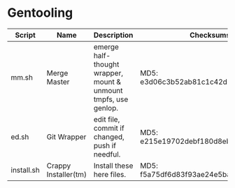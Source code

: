 # Gentooling
Script | Name | Description | Checksums
------ | ---- | ----------- | ---------
mm.sh | Merge Master | emerge half-thought wrapper, mount & unmount tmpfs, use genlop. | MD5: e3d06c3b52ab81c1c42d7b76e09f5026
ed.sh | Git Wrapper | edit file, commit if changed, push if needful. | MD5: e215e19702debf180d8eb1c69d356496 | MD5: fcd1cdba7f1ab4965b38364fd9c58b86
install.sh | Crappy Installer(tm) | Install these here files. | MD5: f5a75df6d83f93ae24e5ba397cbcac13
